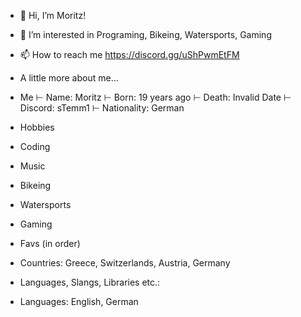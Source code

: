 - 👋 Hi, I’m Moritz!
- 👀 I’m interested in Programing, Bikeing, Watersports, Gaming
- 📫 How to reach me https://discord.gg/uShPwmEtFM
  
- A little more about me...
- Me
 ⊢ Name: Moritz
 ⊢ Born: 19 years ago
 ⊢ Death: Invalid Date
 ⊢ Discord: sTemm1
 ⊢ Nationality: German

- Hobbies
- Coding
- Music
- Bikeing
- Watersports
- Gaming

- Favs (in order)
- Countries: Greece, Switzerlands, Austria, Germany
- Languages, Slangs, Libraries etc.:
- Languages: English, German

<!---
Stemmi20/Stemmi20 is a ✨ special ✨ repository because its `README.md` (this file) appears on your GitHub profile.
You can click the Preview link to take a look at your changes.
--->
